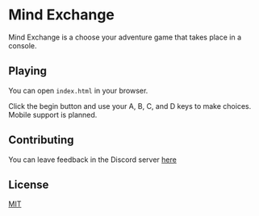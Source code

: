# Mind Exchange

Mind Exchange is a choose your adventure game that takes place in a console.

## Playing

You can open `index.html` in your browser.

Click the begin button and use your A, B, C, and D keys to make choices. Mobile support is planned.

## Contributing
You can leave feedback in the Discord server [here](https://discord.gg/gAk3Rnu)

## License
[MIT](https://github.com/Pug189/Pug189.github.io/blob/master/LICENSE.txt)
